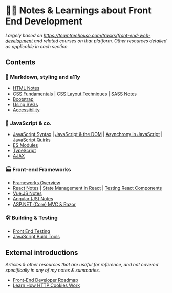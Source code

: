 # 👩‍💻 Notes & Learnings about Front End Development
*Largely based on https://teamtreehouse.com/tracks/front-end-web-development and related courses on that platform. Other resources detailed as applicable in each section.*

## Contents

### 📝 Markdown, styling and a11y
- [HTML Notes](/notes/HTML-Notes.md)
- [CSS Fundamentals](/notes/CSS-Fundamentals.md) | [CSS Layout Techniques](/notes/CSS-Layout-Techniques.md) | [SASS Notes](/notes/SASS-Notes.md)
- [Bootstrap](/notes/Bootstrap.md)
- [Using SVGs](/notes/Using-SVGs.md)
- [Accessibility](/notes/Accessibility.md)

### 🧙 JavaScript & co.
- [JavaScript Syntax](/notes/Javascript-Syntax.md) | [JavaScript & the DOM](/notes/Javascript-and-the-DOM.md) | [Asynchrony in JavaScript](/notes/Asychrony-in-JS.md) | [JavaScript Quirks](/notes/JavaScript-Quirks.md)
- [ES Modules](/notes/ES-Modules.md)
- [TypeScript](/notes/Typescript.md)
- [AJAX](/notes/AJAX-Notes.md)

### 🏭 Front-end Frameworks
- [Frameworks Overview](/notes/Frameworks-Overview.md)
- [React Notes](/notes/React-Notes.md) | [State Management in React](/notes/State-Management-in-React.md) | [Testing React Components](/notes/Front-End-Testing.md#testing-react-components)
- [Vue.JS Notes](/notes/Vue-JS-Notes.md)
- [Angular (JS) Notes](/notes/Angular-Notes.md)
- [ASP.NET (Core) MVC & Razor](/notes/MVC-and-Razor.md)

### 🛠️ Building & Testing
- [Front End Testing](/notes/Front-End-Testing.md)
- [JavaScript Build Tools](/notes/JavaScript-Build-Tools.md)

## External introductions
*Articles & other resources that are useful for reference, and not covered specifically in any of my notes & summaries.*

- [Front-End Developer Roadmap](https://roadmap.sh/frontend)
- [Learn How HTTP Cookies Work](https://flaviocopes.com/cookies/)
